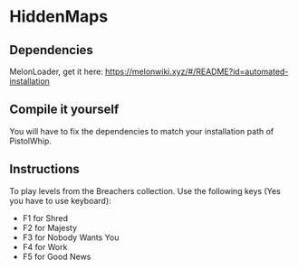 # HiddenMaps
## Dependencies
MelonLoader, get it here: https://melonwiki.xyz/#/README?id=automated-installation 

## Compile it yourself
You will have to fix the dependencies to match your installation path of PistolWhip.

## Instructions
To play levels from the Breachers collection. Use the following keys (Yes you have to use keyboard):
- F1 for Shred
- F2 for Majesty
- F3 for Nobody Wants You
- F4 for Work
- F5 for Good News

